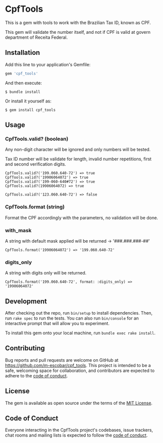 # CpfTools

This is a gem with tools to work with the Brazilian Tax ID, known as CPF.

This gem will validate the number itself, and not if CPF is valid at govern department of Receita Federal.

## Installation

Add this line to your application's Gemfile:

```ruby
gem 'cpf_tools'
```

And then execute:

    $ bundle install

Or install it yourself as:

    $ gem install cpf_tools

## Usage

### CpfTools.valid? (boolean)
Any non-digit character will be ignored and only numbers will be tested.

Tax ID number will be validate for length, invalid number repetitions, first and second verification digits.

    CpfTools.valid?('199.060.640-72') => true
    CpfTools.valid?('19906064072') => true
    CpfTools.valid?('199-060-640#72') => true
    CpfTools.valid?(19906064072) => true

    CpfTools.valid?('123.060.640-72') => false


### CpfTools.format (string)
Format the CPF accordingly with the parameters, no validation will be done.
### with_mask
A string with default mask applied will be returned -> '###.###.###-##'
    
    CpfTools.format('19906064072') => '199.060.640-72'

### digits_only
A string with digits only will be returned.
    
    CpfTools.format('199.060.640-72', format: :digits_only) => '19906064072'


## Development

After checking out the repo, run `bin/setup` to install dependencies. Then, run `rake spec` to run the tests. You can also run `bin/console` for an interactive prompt that will allow you to experiment.

To install this gem onto your local machine, run `bundle exec rake install`.


## Contributing

Bug reports and pull requests are welcome on GitHub at https://github.com/m-escobar/cpf_tools. This project is intended to be a safe, welcoming space for collaboration, and contributors are expected to adhere to the [code of conduct](https://github.com/m-escobar/cpf_tools/blob/master/CODE_OF_CONDUCT.md).

## License

The gem is available as open source under the terms of the [MIT License](https://opensource.org/licenses/MIT).

## Code of Conduct

Everyone interacting in the CpfTools project's codebases, issue trackers, chat rooms and mailing lists is expected to follow the [code of conduct](https://github.com/m-escobar/cpf_tools/blob/master/CODE_OF_CONDUCT.md).
